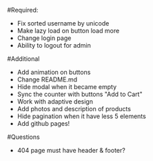 #Required:
- Fix sorted username by unicode
- Make lazy load on button load more
- Change login page
- Ability to logout for admin

#Additional
- Add animation on buttons
- Change README.md
- Hide modal when it became empty
- Sync the counter with buttons "Add to Cart"
- Work with adaptive design
- Add photos and description of products
- Hide pagination when it have less 5 elements
- Add github pages!

#Questions
- 404 page must have header & footer?